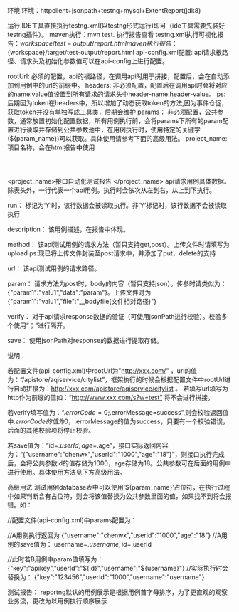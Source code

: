 环境
环境：httpclient+jsonpath+testng+mysql+ExtentReport(jdk8)

运行
IDE工具直接执行testng.xml(以testng形式运行)即可（ide工具需要先装好testng插件）。
maven执行：mvn test.
执行报告查看
testng.xml执行可视化报告：${workspace}/test-output/report.html
maven执行报告：${workspace}/target/test-output/report.html
api-config.xml配置:
	api请求根路径、请求头及初始化参数值可以在api-config上进行配置。

rootUrl: 必须的配置，api的根路径，在调用api时用于拼接，配置后，会在自动添加到用例中的url的前缀中。
headers: 非必须配置，配置后在调用api时会将对应的name:value值设置到所有请求的请求头中header-name:header-value。
	ps:后期因为token在headers中，所以增加了动态获取token的方法,因为事件仓促，获取token并没有单独写成工具类，后期会维护
params： 非必须配置，公共参数，通常放置初始化配置数据，所有用例执行前，会将params下所有的param配置进行读取并存储到公共参数池中，在用例执行时，使用特定的关键字(${param_name})可以获取。具体使用请参考下面的高级用法。
project_name: 项目名称，会在html报告中使用
<root>
	<rootUrl></rootUrl>
	<headers>
		<!-- 换成自己实际的值 -->
		<header name="apikey" value="123456"></header>
		<header name="apikey" value="123456"></header>
	</headers>
	<params>
		<!-- 目前的项目不需要填写 -->
		<param name="param1" value="value1"></param>
	</params>
	<project_name>接口自动化测试报告
	</project_name>
</root>
api请求用例具体数据。除表头外，一行代表一个api用例。执行时会依次从左到右，从上到下执行。

run： 标记为‘Y’时，该行数据会被读取执行。非‘Y’标记时，该行数据不会被读取执行

description： 该用例描述，在报告中体现。

method： 该api测试用例的请求方法（暂只支持get,post）。上传文件时请填写为upload
	ps:现已将上传文件封装至post请求中，并添加了put，delete的支持

url： 该api测试用例的请求路径。

param： 请求方法为post时，body的内容（暂只支持json）。传参时请类似为：{"param1":"valu1","data":"param"}。上传文件时为{"param1":"valu1","file":"__bodyfile(文件相对路径)"}

verify： 对于api请求response数据的验证（可使用jsonPath进行校验）。校验多个使用“；”进行隔开。

save： 使用jsonPath对response的数据进行提取存储。

说明：

若配置文件(api-config.xml)中rootUrl为"http://xxx.com/" ，url的值为：“/apistore/aqiservice/citylist”，框架执行的时候会根据配置文件中rootUrl进行自动拼接为：http://xxx.com/apistore/aqiservice/citylist 。 若填写url填写为http作为前缀的值如：“http://www.xxx.com/s?w=test” 将不会进行拼接。

若verify填写值为：“$.errorCode=0;$.errorMessage=success”,则会校验返回值中$.errorCode的值为0，$.errorMessage的值为success，只要有一个校验错误，后面的其他校验项将停止校验。

若save值为：“id=$.userId;age=$.age”，接口实际返回内容为：“{"username":"chenwx","userId":"1000","age":"18"}”，则接口执行完成后，会将公共参数id的值存储为1000，age存储为18。公共参数可在后面的用例中进行使用。具体使用方法见下方高级用法。

高级用法
测试用例database表中可以使用‘${param_name}’占位符，在执行过程中如果判断含有占位符，则会将该值替换为公共参数里面的值，如果找不到将会报错。如：

//配置文件(api-config.xml)中params配置为：
<params>
    <param name="apikey" value="123456"></param>
</params>

//A用例执行返回为
{"username":"chenwx","userId":"1000","age":"18"}
//A用例的save值为：
username=$.username;id=$.userId

//此时若B用例中param值填写为：
{"key":"apikey","userId":"${id}","username":"${username}"}
//实际执行时会替换为：
{"key":"123456","userId":"1000","username":"username"}

测试报告：
reportng默认的用例展示是根据用例首字母排序，为了更直观的观察业务流，更改为以用例执行顺序展示
